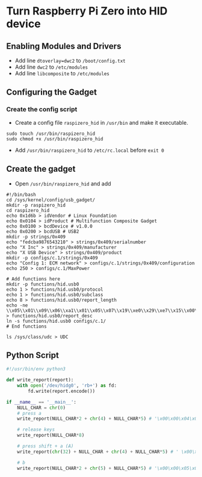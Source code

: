 # Turn Raspberry Pi Zero into HID device

## Enabling Modules and Drivers

- Add line `dtoverlay=dwc2` to `/boot/config.txt`
- Add line `dwc2` to `/etc/modules`
- Add line `libcomposite` to `/etc/modules`

## Configuring the Gadget

### Create the config script

- Create a config file `raspizero_hid` in `/usr/bin` and make it executable.

```
sudo touch /usr/bin/raspizero_hid
sudo chmod +x /usr/bin/raspizero_hid
```

- Add `/usr/bin/raspizero_hid` to `/etc/rc.local` before `exit 0`

## Create the gadget

- Open `/usr/bin/raspizero_hid` and add

```
#!/bin/bash
cd /sys/kernel/config/usb_gadget/
mkdir -p raspizero_hid
cd raspizero_hid
echo 0x1d6b > idVendor # Linux Foundation
echo 0x0104 > idProduct # Multifunction Composite Gadget
echo 0x0100 > bcdDevice # v1.0.0
echo 0x0200 > bcdUSB # USB2
mkdir -p strings/0x409
echo "fedcba9876543210" > strings/0x409/serialnumber
echo "X Inc" > strings/0x409/manufacturer
echo "X USB Device" > strings/0x409/product
mkdir -p configs/c.1/strings/0x409
echo "Config 1: ECM network" > configs/c.1/strings/0x409/configuration
echo 250 > configs/c.1/MaxPower

# Add functions here
mkdir -p functions/hid.usb0
echo 1 > functions/hid.usb0/protocol
echo 1 > functions/hid.usb0/subclass
echo 8 > functions/hid.usb0/report_length
echo -ne \\x05\\x01\\x09\\x06\\xa1\\x01\\x05\\x07\\x19\\xe0\\x29\\xe7\\x15\\x00\\x25\\x01\\x75\\x01\\x95\\x08\\x81\\x02\\x95\\x01\\x75\\x08\\x81\\x03\\x95\\x05\\x75\\x01\\x05\\x08\\x19\\x01\\x29\\x05\\x91\\x02\\x95\\x01\\x75\\x03\\x91\\x03\\x95\\x06\\x75\\x08\\x15\\x00\\x25\\x65\\x05\\x07\\x19\\x00\\x29\\x65\\x81\\x00\\xc0 > functions/hid.usb0/report_desc
ln -s functions/hid.usb0 configs/c.1/
# End functions

ls /sys/class/udc > UDC
```

## Python Script

```python
#!/usr/bin/env python3

def write_report(report):
    with open('/dev/hidg0', 'rb+') as fd:
        fd.write(report.encode())

if __name__ == '__main__':
    NULL_CHAR = chr(0)
    # press a
    write_report(NULL_CHAR*2 + chr(4) + NULL_CHAR*5) # '\x00\x00\x04\x00\x00\x00\x00\x00'

    # release keys
    write_report(NULL_CHAR*8)

    # press shift + a (A)
    write_report(chr(32) + NULL_CHAR + chr(4) + NULL_CHAR*5) # ' \x00\x04\x00\x00\x00\x00\x00'

    # b
    write_report(NULL_CHAR*2 + chr(5) + NULL_CHAR*5) # '\x00\x00\x05\x00\x00\x00\x00\x00'

```